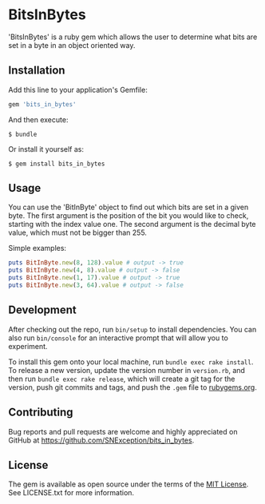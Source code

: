# BitsInBytes

'BitsInBytes' is a ruby gem which allows the user to determine what bits are set
in a byte in an object oriented way.

## Installation

Add this line to your application's Gemfile:

```ruby
gem 'bits_in_bytes'
```

And then execute:

    $ bundle

Or install it yourself as:

    $ gem install bits_in_bytes

## Usage

You can use the 'BitInByte' object to find out which bits are set in a given
byte. The first argument is the position of the bit you would like to check,
starting with the index value one. The second argument is the decimal byte value, which must not
be bigger than 255.

Simple examples:
```ruby
puts BitInByte.new(8, 128).value # output -> true
puts BitInByte.new(4, 8).value # output -> false
puts BitInByte.new(1, 17).value # output -> true
puts BitInByte.new(3, 64).value # output -> false
```

## Development

After checking out the repo, run `bin/setup` to install dependencies.
You can also run `bin/console` for an interactive prompt that will allow you to experiment.

To install this gem onto your local machine, run `bundle exec rake install`.
To release a new version, update the version number in `version.rb`, and then run `bundle exec rake release`,
which will create a git tag for the version, push git commits and tags, and push the `.gem` file to [rubygems.org](https://rubygems.org).

## Contributing

Bug reports and pull requests are welcome and highly appreciated on GitHub at https://github.com/SNException/bits_in_bytes.

## License

The gem is available as open source under the terms of the [MIT License](https://opensource.org/licenses/MIT).
See LICENSE.txt for more information.

